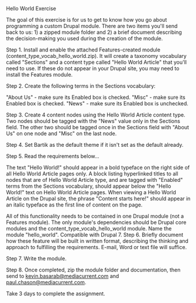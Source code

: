 Hello World Exercise

The goal of this exercise is for us to get to know how you go about programming a custom Drupal module. There are two items you'll send back to us: 1) a zipped module folder and 2) a brief document describing the decision-making you used during the creation of the module.

Step 1. Install and enable the attached Features-created module (content_type_vocab_hello_world.zip). It will create a taxonomy vocabulary called "Sections" and a content type called "Hello World Article" that you'll need to use. If these do not appear in your Drupal site, you may need to install the Features module.

Step 2. Create the following terms in the Sections vocabulary:

"About Us" - make sure its Enabled box is checked.
"Misc" - make sure its Enabled box is checked.
"News" - make sure its Enabled box is unchecked.

Step 3. Create 4 content nodes using the Hello World Article content type. Two nodes should be tagged with the "News" value only in the Sections field. The other two should be tagged once in the Sections field with "About Us" on one node and "Misc" on the last node.

Step 4. Set Bartik as the default theme if it isn't set as the default already.

Step 5. Read the requirements below...

The text "Hello World!" should appear in a bold typeface on the right side of all Hello World Article pages only.
A block listing hyperlinked titles to all nodes that are of Hello World Article type, and are tagged with "Enabled" terms from the Sections vocabulary, should appear below the "Hello World!" text on Hello World Article pages.
When viewing a Hello World Article on the Drupal site, the phrase "Content starts here!" should appear in an italic typeface as the first line of content on the page.

All of this functionality needs to be contained in one Drupal module (not a Features module). The only module's dependencies should be Drupal core modules and the content_type_vocab_hello_world module.
Name the module "hello_world".
Compatible with Drupal 7.
Step 6. Briefly document how these feature will be built in written format, describing the thinking and approach to fulfilling the requirements. E-mail, Word or text file will suffice.

Step 7. Write the module.

Step 8. Once completed, zip the module folder and documentation, then send to kevin.basarab@mediacurrent.com and paul.chason@mediacurrent.com.

Take 3 days to complete the assignment.


